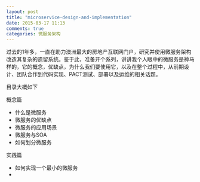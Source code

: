 ```yaml
---
layout: post
title: "microservice-design-and-implementation"
date: 2015-03-17 11:13
comments: true
categories: 微服务架构
---
```


过去的1年多，一直在助力澳洲最大的房地产互联网门户，研究并使用微服务架构改造其复杂的遗留系统。鉴于此，准备开个系列，讲讲我个人眼中的微服务是神马样的，它的概念，优缺点，为什么我们要使用它，以及在整个过程中，从前期设计、团队合作到代码实现、PACT测试、部署以及运维的相关话题。

目录大概如下

概念篇
 - 什么是微服务
 - 微服务的优缺点
 - 微服务的应用场景
 - 微服务与SOA
 - 如何划分微服务

实践篇
 - 如何实现一个最小的微服务
 - 


